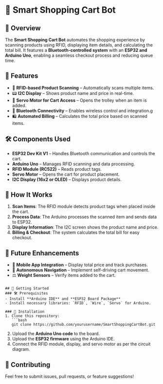 # 🛒 Smart Shopping Cart Bot

## 📌 Overview
The **Smart Shopping Cart Bot** automates the shopping experience by scanning products using RFID, displaying item details, and calculating the total bill. It features a **Bluetooth-controlled system** with an **ESP32 and Arduino Uno**, enabling a seamless checkout process and reducing queue time.

## 🔧 Features
- 📡 **RFID-based Product Scanning** – Automatically scans multiple items.
- 📟 **I2C Display** – Shows product name and price in real-time.
- 🔄 **Servo Motor for Cart Access** – Opens the trolley when an item is added.
- 📶 **Bluetooth Connectivity** – Enables wireless control and integration.g
- 🛍 **Automated Billing** – Calculates the total price based on scanned items.

## 🛠 Components Used
- **ESP32 Dev Kit V1** – Handles Bluetooth communication and controls the cart.
- **Arduino Uno** – Manages RFID scanning and data processing.
- **RFID Module (RC522)** – Reads product tags.
- **Servo Motor** – Opens the cart for product placement.
- **I2C Display (16x2 or OLED)** – Displays product details.

## 📜 How It Works
1. **Scan Items**: The RFID module detects product tags when placed inside the cart.
2. **Process Data**: The Arduino processes the scanned item and sends data to ESP32.
3. **Display Information**: The I2C screen shows the product name and price.
4. **Billing & Checkout**: The system calculates the total bill for easy checkout.

## 🚀 Future Enhancements
- 📲 **Mobile App Integration** – Display total price and track purchases.
- 🤖 **Autonomous Navigation** – Implement self-driving cart movement.
- ⚖️ **Weight Sensors** – Verify items added to the cart.
```

## 📌 Getting Started
### 🛠 Prerequisites
- Install **Arduino IDE** and **ESP32 Board Package**
- Install necessary libraries: `RFID`, `Wire`, `Servo` for Arduino.

### 🚀 Installation
1. Clone this repository:
   ```bash
   git clone https://github.com/yourusername/SmartShoppingCartBot.git
   ```
2. Upload the **Arduino Uno code** to the board.
3. Upload the **ESP32 firmware** using the Arduino IDE.
4. Connect the RFID module, display, and servo motor as per the circuit diagram.

## 🤝 Contributing
Feel free to submit issues, pull requests, or feature suggestions!

